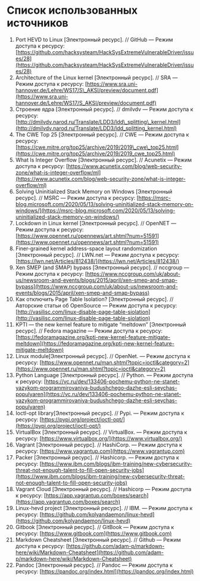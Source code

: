 # Список использованных источников

1. Port HEVD to Linux \[Электронный ресурс\]. // GitHub — Режим доступа к ресурсу: [https://github.com/hacksysteam/HackSysExtremeVulnerableDriver/issues/28](https://github.com/hacksysteam/HackSysExtremeVulnerableDriver/issues/28)
2.  Architecture of the Linux kernel \[Электронный ресурс\]. // SRA — Режим доступа к ресурсу: [https://www.sra.uni-hannover.de/Lehre/WS17/S\_AKSI/preview/document.pdf](https://www.sra.uni-hannover.de/Lehre/WS17/S_AKSI/preview/document.pdf) 
3. Строение ядра \[Электронный ресурс\]. // dmilvdv — Режим доступа к ресурсу: [http://dmilvdv.narod.ru/Translate/LDD3/ldd\_splitting\_kernel.html](http://dmilvdv.narod.ru/Translate/LDD3/ldd_splitting_kernel.html) 
4. The CWE Top 25 \[Электронный ресурс\]. // CWE — Режим доступа к ресурсу: [https://cwe.mitre.org/top25/archive/2019/2019\_cwe\_top25.html](https://cwe.mitre.org/top25/archive/2019/2019_cwe_top25.html) 
5. What Is Integer Overflow \[Электронный ресурс\]. // Acunetix — Режим доступа к ресурсу: [https://www.acunetix.com/blog/web-security-zone/what-is-integer-overflow/ml](https://www.acunetix.com/blog/web-security-zone/what-is-integer-overflow/ml)
6. Solving Uninitialized Stack Memory on Windows \[Электронный ресурс\]. // MSRC — Режим доступа к ресурсу: [https://msrc-blog.microsoft.com/2020/05/13/solving-uninitialized-stack-memory-on-windows/](https://msrc-blog.microsoft.com/2020/05/13/solving-uninitialized-stack-memory-on-windows/) 
7. Lockdown in Linux kernel \[Электронный ресурс\]. // OpenNET — Режим доступа к ресурсу: [https://www.opennet.ru/opennews/art.shtml?num=51591](https://www.opennet.ru/opennews/art.shtml?num=51591) 
8. Finer-grained kernel address-space layout randomization \[Электронный ресурс\]. // LWN.net — Режим доступа к ресурсу: [https://lwn.net/Articles/812438/](https://lwn.net/Articles/812438/) 
9. Xen SMEP \(and SMAP\) bypass \[Электронный ресурс\]. // nccgroup — Режим доступа к ресурсу: [https://www.nccgroup.com/uk/about-us/newsroom-and-events/blogs/2015/april/xen-smep-and-smap-bypass](https://www.nccgroup.com/uk/about-us/newsroom-and-events/blogs/2015/april/xen-smep-and-smap-bypass)
10. Как отключить Page Table Isolation? \[Электронный ресурс\]. // Авторские статьи об OpenSource — Режим доступа к ресурсу: [http://vasilisc.com/linux-disable-page-table-siolation](http://vasilisc.com/linux-disable-page-table-siolation)
11. KPTI — the new kernel feature to mitigate “meltdown” \[Электронный ресурс\]. // Fedora magazine — Режим доступа к ресурсу: [https://fedoramagazine.org/kpti-new-kernel-feature-mitigate-meltdown](https://fedoramagazine.org/kpti-new-kernel-feature-mitigate-meltdown)
12. Linux module\[Электронный ресурс\]. // OpenNet. — Режим доступа к ресурсу: [https://www.opennet.ru/man.shtml?topic=ioctl&category=2](https://www.opennet.ru/man.shtml?topic=ioctl&category=2) 
13. Python Language \[Электронный ресурс\]. // Python. — Режим доступа к ресурсу: [https://vc.ru/dev/133406-pochemu-python-ne-stanet-yazykom-programmirovaniya-budushchego-dazhe-esli-seychas-populyaren](https://vc.ru/dev/133406-pochemu-python-ne-stanet-yazykom-programmirovaniya-budushchego-dazhe-esli-seychas-populyaren)
14. Ioctl-opt library\[Электронный ресурс\]. // Pypi. — Режим доступа к ресурсу: [https://pypi.org/project/ioctl-opt/](https://pypi.org/project/ioctl-opt/) 
15. VirtualBox \[Электронный ресурс\]. // VirtualBox. — Режим доступа к ресурсу: [https://www.virtualbox.org/](https://www.virtualbox.org/)
16. Vagrant \[Электронный ресурс\]. // HashiCorp. — Режим доступа к ресурсу: [https://www.vagrantup.com](https://www.vagrantup.com) 
17. Packer \[Электронный ресурс\]. // Hashicorp. — Режим доступа к ресурсу: [https://www.ibm.com/blogs/ibm-training/new-cybersecurity-threat-not-enough-talent-to-fill-open-security-jobs](https://www.ibm.com/blogs/ibm-training/new-cybersecurity-threat-not-enough-talent-to-fill-open-security-jobs) 
18. Vagrant Cloud \[Электронный ресурс\]. // Hashicorp — Режим доступа к ресурсу: [https://app.vagrantup.com/boxes/search](https://app.vagrantup.com/boxes/search) 
19. Linux-hevd project \[Электронный ресурс\]. // IBM. — Режим доступа к ресурсу: [https://github.com/kolyandaemon/linux-hevd](https://github.com/kolyandaemon/linux-hevd) 
20. Gitbook \[Электронный ресурс\]. // GitBook — Режим доступа к ресурсу: [https://www.gitbook.com](https://www.gitbook.com)
21. Markdown Cheatsheet \[Электронный ресурс\]. // Github — Режим доступа к ресурсу: [https://github.com/adam-p/markdown-here/wiki/Markdown-Cheatsheet](https://github.com/adam-p/markdown-here/wiki/Markdown-Cheatsheet)
22. Pandoc \[Электронный ресурс\]. // Pandoc — Режим доступа к ресурсу: [https://pandoc.org/index.html](https://pandoc.org/index.html)

